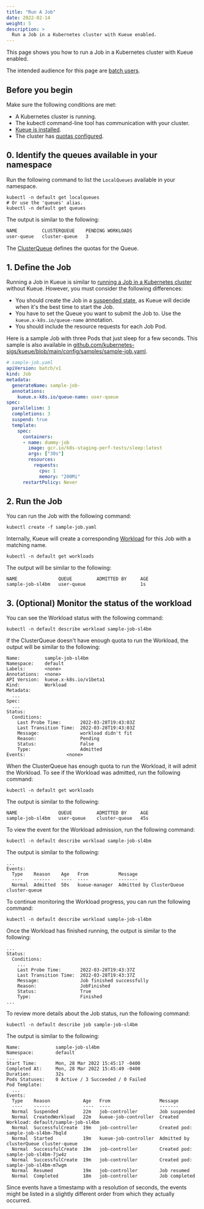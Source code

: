 ```yaml
---
title: "Run A Job"
date: 2022-02-14
weight: 5
description: >
  Run a Job in a Kubernetes cluster with Kueue enabled.
---
```


This page shows you how to run a Job in a Kubernetes cluster with Kueue enabled.

The intended audience for this page are [batch users](/docs/tasks#batch-user).

## Before you begin

Make sure the following conditions are met:

- A Kubernetes cluster is running.
- The kubectl command-line tool has communication with your cluster.
- [Kueue is installed](/docs/installation).
- The cluster has [quotas configured](/docs/tasks/administer_cluster_quotas).

## 0. Identify the queues available in your namespace

Run the following command to list the `LocalQueues` available in your namespace.

```shell
kubectl -n default get localqueues
# Or use the 'queues' alias.
kubectl -n default get queues
```

The output is similar to the following:

```bash
NAME         CLUSTERQUEUE    PENDING WORKLOADS
user-queue   cluster-queue   3
```

The [ClusterQueue](/docs/concepts/cluster_queue) defines the quotas for the
Queue.

## 1. Define the Job

Running a Job in Kueue is similar to [running a Job in a Kubernetes cluster](https://kubernetes.io/docs/tasks/job/)
without Kueue. However, you must consider the following differences:

- You should create the Job in a [suspended state](https://kubernetes.io/docs/concepts/workloads/controllers/job/#suspending-a-job),
  as Kueue will decide when it's the best time to start the Job.
- You have to set the Queue you want to submit the Job to. Use the
 `kueue.x-k8s.io/queue-name` annotation.
- You should include the resource requests for each Job Pod.

Here is a sample Job with three Pods that just sleep for a few seconds.
This sample is also available in [github.com/kubernetes-sigs/kueue/blob/main/config/samples/sample-job.yaml](https://github.com/kubernetes-sigs/kueue/blob/main/config/samples/sample-job.yaml).

```yaml
# sample-job.yaml
apiVersion: batch/v1
kind: Job
metadata:
  generateName: sample-job-
  annotations:
    kueue.x-k8s.io/queue-name: user-queue
spec:
  parallelism: 3
  completions: 3
  suspend: true
  template:
    spec:
      containers:
      - name: dummy-job
        image: gcr.io/k8s-staging-perf-tests/sleep:latest
        args: ["30s"]
        resources:
          requests:
            cpu: 1
            memory: "200Mi"
      restartPolicy: Never
```

## 2. Run the Job

You can run the Job with the following command:

```shell
kubectl create -f sample-job.yaml
```

Internally, Kueue will create a corresponding [Workload](/docs/concepts/workload)
for this Job with a matching name.

```shell
kubectl -n default get workloads
```

The output will be similar to the following:

```shell
NAME               QUEUE         ADMITTED BY     AGE
sample-job-sl4bm   user-queue                    1s
```

## 3. (Optional) Monitor the status of the workload

You can see the Workload status with the following command:

```shell
kubectl -n default describe workload sample-job-sl4bm
```

If the ClusterQueue doesn't have enough quota to run the Workload, the output
will be similar to the following:

```shell
Name:         sample-job-sl4bm
Namespace:    default
Labels:       <none>
Annotations:  <none>
API Version:  kueue.x-k8s.io/v1beta1
Kind:         Workload
Metadata:
  ...
Spec:
  ...
Status:
  Conditions:
    Last Probe Time:       2022-03-28T19:43:03Z
    Last Transition Time:  2022-03-28T19:43:03Z
    Message:               workload didn't fit
    Reason:                Pending
    Status:                False
    Type:                  Admitted
Events:               <none>
```

When the ClusterQueue has enough quota to run the Workload, it will admit
the Workload. To see if the Workload was admitted, run the following command:

```shell
kubectl -n default get workloads
```

The output is similar to the following:

```shell
NAME               QUEUE         ADMITTED BY     AGE
sample-job-sl4bm   user-queue    cluster-queue   45s
```

To view the event for the Workload admission, run the following command:

```shell
kubectl -n default describe workload sample-job-sl4bm
```

The output is similar to the following:

```shell
...
Events:
  Type    Reason    Age   From           Message
  ----    ------    ----  ----           -------
  Normal  Admitted  50s   kueue-manager  Admitted by ClusterQueue cluster-queue
```

To continue monitoring the Workload progress, you can run the following command:

```shell
kubectl -n default describe workload sample-job-sl4bm
```

Once the Workload has finished running, the output is similar to the following:

```shell
...
Status:
  Conditions:
    ...
    Last Probe Time:       2022-03-28T19:43:37Z                                                                                                                      
    Last Transition Time:  2022-03-28T19:43:37Z                                                                                                                      
    Message:               Job finished successfully                                                                                                                 
    Reason:                JobFinished                                                                                                                               
    Status:                True                                                                                                                                      
    Type:                  Finished
...
```

To review more details about the Job status, run the following command:

```shell
kubectl -n default describe job sample-job-sl4bm
```

The output is similar to the following:

```shell
Name:             sample-job-sl4bm
Namespace:        default
...
Start Time:       Mon, 28 Mar 2022 15:45:17 -0400
Completed At:     Mon, 28 Mar 2022 15:45:49 -0400
Duration:         32s
Pods Statuses:    0 Active / 3 Succeeded / 0 Failed
Pod Template:
  ...
Events:
  Type    Reason            Age   From                  Message
  ----    ------            ----  ----                  -------
  Normal  Suspended         22m   job-controller        Job suspended
  Normal  CreatedWorkload   22m   kueue-job-controller  Created Workload: default/sample-job-sl4bm
  Normal  SuccessfulCreate  19m   job-controller        Created pod: sample-job-sl4bm-7bqld
  Normal  Started           19m   kueue-job-controller  Admitted by clusterQueue cluster-queue
  Normal  SuccessfulCreate  19m   job-controller        Created pod: sample-job-sl4bm-7jw4z
  Normal  SuccessfulCreate  19m   job-controller        Created pod: sample-job-sl4bm-m7wgm
  Normal  Resumed           19m   job-controller        Job resumed
  Normal  Completed         18m   job-controller        Job completed
```

Since events have a timestamp with a resolution of seconds, the events might
be listed in a slightly different order from which they actually occurred.
